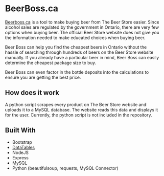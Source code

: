 # BeerBoss.ca

[Beerboss.ca](http://beerboss.ca/) is a tool to make buying beer from The Beer Store easier. Since
alcohol sales are regulated by the government in Ontario, there are very few
options when buying beer. The official Beer Store website does not give you the information needed to make educated choices when buying beer.

Beer Boss can help you find the cheapest beers in Ontario without the hassle of searching through hundreds of beers on the Beer Store website manually. If you already have a particular beer in mind, Beer Boss can easily determine the cheapest package size to buy.

Beer Boss can even factor in the bottle deposits into the calculations to ensure
you are getting the best price.

## How does it work

A python script scrapes every product on The Beer Store website and uploads it
to a MySQL database. The website reads this data and displays it for the user.
Currently, the python script is not included in the repository.

## Built With

* Bootstrap
* [DataTables](https://github.com/DataTables/DataTables)
* NodeJS
* Express
* MySQL
* Python (beautifulsoup, requests, MySQL Connector)

